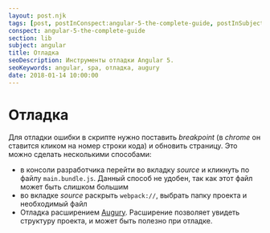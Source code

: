 ```yaml
---
layout: post.njk
tags: [post, postInConspect:angular-5-the-complete-guide, postInSubject:angular, postInSection:lib]
conspect: angular-5-the-complete-guide
section: lib
subject: angular
title: Отладка
seoDescription: Инструменты отладки Angular 5.
seoKeywords: angular, spa, отладка, augury
date: 2018-01-14 10:00:00
---
```

# Отладка

Для отладки ошибки в скрипте нужно поставить *breakpoint* (в *chrome* он ставится кликом на номер строки кода) и обновить страницу. Это можно сделать несколькими способами:

+ в консоли разработчика перейти во вкладку *source* и кликнуть по файлу `main.bundle.js`. Данный способ не удобен, так как этот файл может быть слишком большим
+ во вкладке *source* раскрыть `webpack://`, выбрать папку проекта и необходимый файл
+ Отладка расширением [Augury](https://augury.angular.io/). Расширение позволяет увидеть структуру проекта, и может быть полезно при отладке.